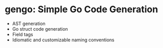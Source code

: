 gengo: Simple Go Code Generation
================================

* AST generation
* Go struct code generation
* Field tags
* Idiomatic and customizable naming conventions
